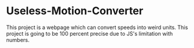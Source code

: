 # Useless-Motion-Converter
This project is a webpage which can convert speeds into weird units.
This project is going to be 100 percent precise due to JS's limitation with numbers.

